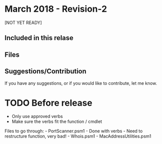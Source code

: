 # March 2018 - Revision-2

[NOT YET READY]

## Included in this relase

## Files


## Suggestions/Contribution
If you have any suggestions, or if you would like to contribute, let me know.


# TODO Before release
- Only use approved verbs
- Make sure the verbs fit the function / cmdlet


Files to go through:
    - PortScanner.psm1 - Done with verbs - Need to restructure function, very bad! 
    - Whois.psm1
    - MacAddressUtilities.psm1